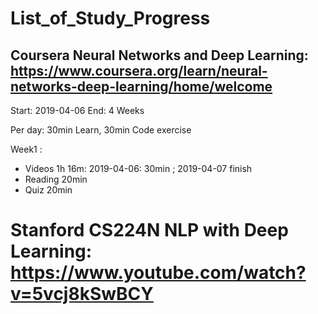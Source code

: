 # List_of_Study_Progress

## Coursera Neural Networks and Deep Learning: https://www.coursera.org/learn/neural-networks-deep-learning/home/welcome

Start: 2019-04-06 End: 4 Weeks

Per day: 30min Learn, 30min Code exercise

Week1 : 

- Videos 1h 16m: 2019-04-06: 30min ; 2019-04-07 finish
- Reading 20min
- Quiz 20min

# Stanford CS224N NLP with Deep Learning: https://www.youtube.com/watch?v=5vcj8kSwBCY
